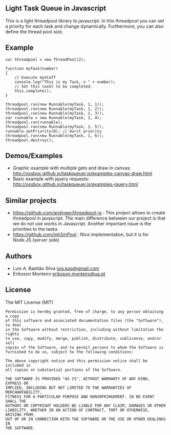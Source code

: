 Light Task Queue in Javascript 
----------

This is a light threadpool library to javascript. In this threadpool you can set a priority for each task and change dynamically. Furthermore, you can also define the thread pool size. 

Example
---------

```
var threadpool = new ThreadPool(2);

function myTask(number)
{
    // Execute myStaff 
    console.log("This is my Task, n " + number);
    // Set this taskl to be completed. 
    this.complete();
}

threadpool.run(new Runnable(myTask, 1, 1));
threadpool.run(new Runnable(myTask, 1, 2));
threadpool.run(new Runnable(myTask, 1, 3));
var runnable = new Runnable(myTask, 1, 4);
threadpool.run(runnable);
threadpool.run(new Runnable(myTask, 1, 5));
runnable.setPriority(0); // burst priority 
threadpool.run(new Runnable(myTask, 1, 6));
threadpool.destroy();
```

Demos/Examples
-------
* Graphic example with multiple gets and draw in canvas: http://ossbox.github.io/taskqueuer.js/examples-canvas-draw.html
* Basic example with jquery requests: http://ossbox.github.io/taskqueuer.js/examples-jquery.html






Similar projects
----------------
* https://github.com/andywer/threadpool-js : This project allows to create threadpool in javascript. The main difference between our project is that we do not use works in Javascript. Another important issue is the priorities to the tasks. 
* https://github.com/inh3/nPool : Nice implementation, but it is for Node.JS (server side) 





Authors 
-------
* Luís A. Bastião Silva <luis.kop@gmail.com>
* Eriksson Monteiro <eriksson.monteiro@ua.pt>


License 
--------
The MIT License (MIT)

```
Permission is hereby granted, free of charge, to any person obtaining a copy
of this software and associated documentation files (the "Software"), to deal
in the Software without restriction, including without limitation the rights
to use, copy, modify, merge, publish, distribute, sublicense, and/or sell
copies of the Software, and to permit persons to whom the Software is
furnished to do so, subject to the following conditions:

The above copyright notice and this permission notice shall be included in
all copies or substantial portions of the Software.

THE SOFTWARE IS PROVIDED "AS IS", WITHOUT WARRANTY OF ANY KIND, EXPRESS OR
IMPLIED, INCLUDING BUT NOT LIMITED TO THE WARRANTIES OF MERCHANTABILITY,
FITNESS FOR A PARTICULAR PURPOSE AND NONINFRINGEMENT. IN NO EVENT SHALL THE
AUTHORS OR COPYRIGHT HOLDERS BE LIABLE FOR ANY CLAIM, DAMAGES OR OTHER
LIABILITY, WHETHER IN AN ACTION OF CONTRACT, TORT OR OTHERWISE, ARISING FROM,
OUT OF OR IN CONNECTION WITH THE SOFTWARE OR THE USE OR OTHER DEALINGS IN
THE SOFTWARE.
```
